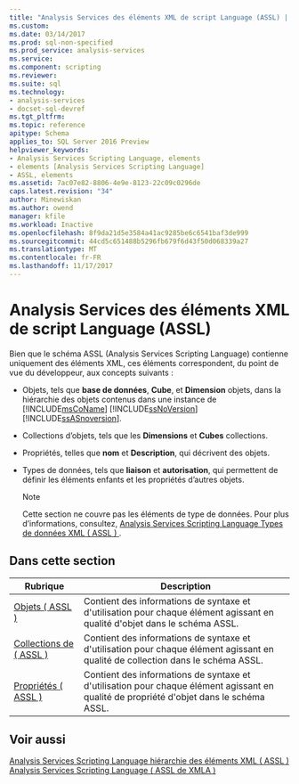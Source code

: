 ```yaml
---
title: "Analysis Services des éléments XML de script Language (ASSL) | Documents Microsoft"
ms.custom: 
ms.date: 03/14/2017
ms.prod: sql-non-specified
ms.prod_service: analysis-services
ms.service: 
ms.component: scripting
ms.reviewer: 
ms.suite: sql
ms.technology:
- analysis-services
- docset-sql-devref
ms.tgt_pltfrm: 
ms.topic: reference
apitype: Schema
applies_to: SQL Server 2016 Preview
helpviewer_keywords:
- Analysis Services Scripting Language, elements
- elements [Analysis Services Scripting Language]
- ASSL, elements
ms.assetid: 7ac07e82-8806-4e9e-8123-22c09c0296de
caps.latest.revision: "34"
author: Minewiskan
ms.author: owend
manager: kfile
ms.workload: Inactive
ms.openlocfilehash: 8f9da21d5e3584a41ac9285be6c6541baf3de999
ms.sourcegitcommit: 44cd5c651488b5296fb679f6d43f50d068339a27
ms.translationtype: MT
ms.contentlocale: fr-FR
ms.lasthandoff: 11/17/2017
---
```

# <a name="analysis-services-scripting-language-xml-elements-assl"></a>Analysis Services des éléments XML de script Language (ASSL)
  Bien que le schéma ASSL (Analysis Services Scripting Language) contienne uniquement des éléments XML, ces éléments correspondent, du point de vue du développeur, aux concepts suivants :  
  
-   Objets, tels que **base de données**, **Cube**, et **Dimension** objets, dans la hiérarchie des objets contenus dans une instance de [!INCLUDE[msCoName](../../includes/msconame-md.md)] [!INCLUDE[ssNoVersion](../../includes/ssnoversion-md.md)] [!INCLUDE[ssASnoversion](../../includes/ssasnoversion-md.md)].  
  
-   Collections d’objets, tels que les **Dimensions** et **Cubes** collections.  
  
-   Propriétés, telles que **nom** et **Description**, qui décrivent des objets.  
  
-   Types de données, tels que **liaison** et **autorisation**, qui permettent de définir les éléments enfants et les propriétés d’autres objets.  
  
    > [!NOTE]  
    >  Cette section ne couvre pas les éléments de type de données. Pour plus d’informations, consultez, [Analysis Services Scripting Language Types de données XML &#40; ASSL &#41; ](../../analysis-services/scripting/data-type/analysis-services-scripting-language-xml-data-types-assl.md).  
  
## <a name="in-this-section"></a>Dans cette section  
  
|Rubrique| Description|  
|-----------|-----------------|  
|[Objets &#40; ASSL &#41;](../../analysis-services/scripting/objects/objects-assl.md)|Contient des informations de syntaxe et d'utilisation pour chaque élément agissant en qualité d'objet dans le schéma ASSL.|  
|[Collections de &#40; ASSL &#41;](../../analysis-services/scripting/collections/collections-assl.md)|Contient des informations de syntaxe et d'utilisation pour chaque élément agissant en qualité de collection dans le schéma ASSL.|  
|[Propriétés &#40; ASSL &#41;](../../analysis-services/scripting/properties/properties-assl.md)|Contient des informations de syntaxe et d'utilisation pour chaque élément agissant en qualité de propriété d'objet dans le schéma ASSL.|  
  
## <a name="see-also"></a>Voir aussi  
 [Analysis Services Scripting Language hiérarchie des éléments XML &#40; ASSL &#41;](../../analysis-services/scripting/analysis-services-scripting-language-xml-element-hierarchy-assl.md)   
 [Analysis Services Scripting Language &#40; ASSL de XMLA &#41;](../../analysis-services/scripting/analysis-services-scripting-language-assl-for-xmla.md)  
  
  

